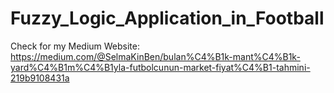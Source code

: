# Fuzzy_Logic_Application_in_Football

Check for my Medium Website: 
https://medium.com/@SelmaKinBen/bulan%C4%B1k-mant%C4%B1k-yard%C4%B1m%C4%B1yla-futbolcunun-market-fiyat%C4%B1-tahmini-219b9108431a
